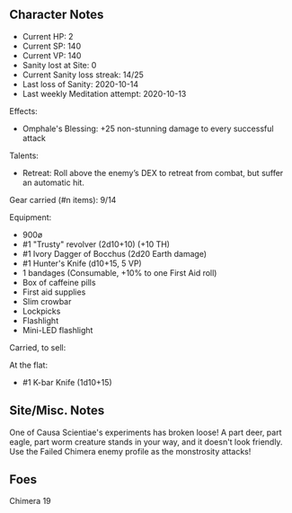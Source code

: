 Character Notes
---------------
- Current HP: 2
- Current SP: 140
- Current VP: 140
- Sanity lost at Site: 0
- Current Sanity loss streak: 14/25
- Last loss of Sanity: 2020-10-14
- Last weekly Meditation attempt: 2020-10-13

Effects:
- Omphale's Blessing: +25 non-stunning damage to every successful attack

Talents:
- Retreat: Roll above the enemy’s DEX to retreat from combat, but suffer an automatic hit.

Gear carried (#n items): 9/14

Equipment:
- 900ø
- #1 "Trusty" revolver (2d10+10) (+10 TH)
- #1 Ivory Dagger of Bocchus (2d20 Earth damage)
- #1 Hunter's Knife (d10+15, 5 VP)
- 1 bandages (Consumable, +10% to one First Aid roll)
- Box of caffeine pills
- First aid supplies
- Slim crowbar
- Lockpicks
- Flashlight
- Mini-LED flashlight

Carried, to sell:

At the flat:
- #1 K-bar Knife (1d10+15)

Site/Misc. Notes
----------------
One of Causa Scientiae's experiments has broken loose!
A part deer, part eagle, part worm creature stands in
your way, and it doesn't look friendly.
Use the Failed Chimera enemy profile as the
monstrosity attacks!

Foes
----
Chimera 19
